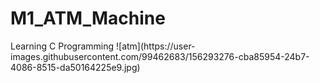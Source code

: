 <h1>M1_ATM_Machine
  </h1>
  <c>Learning C Programming
  </c>
 ![atm](https://user-images.githubusercontent.com/99462683/156293276-cba85954-24b7-4086-8515-da50164225e9.jpg)
